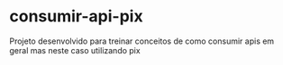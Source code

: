 # consumir-api-pix
Projeto desenvolvido para treinar conceitos de como consumir apis em geral mas neste caso utilizando pix
